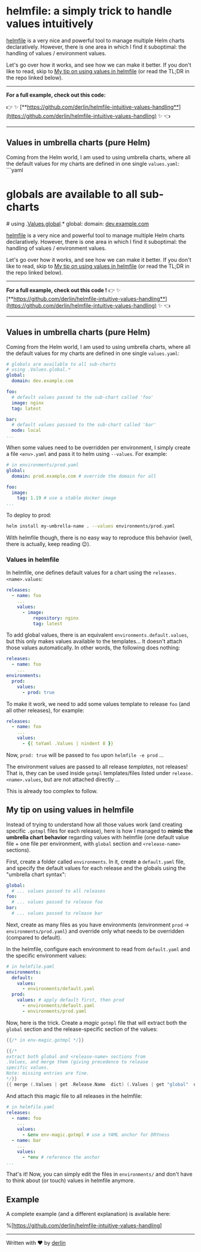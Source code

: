 # helmfile: a simply trick to handle values intuitively

[helmfile](https://helmfile.readthedocs.io) is a very nice and powerful tool to manage multiple Helm charts declaratively. However, there is one area in which I find it suboptimal: the handling of values / environment values.

Let's go over how it works, and see how we can make it better. If you don't like to read, skip to [My tip on using values in helmfile](#my-tip-on-using-values-in-helmfile) (or read the TL;DR in the repo linked below).

* * *

**For a full example, check out this code:**

👉 ✨ [**https://github.com/derlin/helmfile-intuitive-values-handling**](https://github.com/derlin/helmfile-intuitive-values-handling) ✨ 👈

* * *

## Values in umbrella charts (pure Helm)

Coming from the Helm world, I am used to using umbrella charts, where all the default values for my charts are defined in one single `values.yaml`: \`\`\`yaml

# globals are available to all sub-charts

# using .[Values.global](http://Values.global).\* global: domain: [dev.example.com](http://dev.example.com)

[helmfile](https://helmfile.readthedocs.io) is a very nice and powerful tool to manage multiple Helm charts declaratively. However, there is one area in which I find it suboptimal: the handling of values / environment values.

Let's go over how it works, and see how we can make it better. If you don't like to read, skip to [My tip on using values in helmfile](#my-tip-on-using-values-in-helmfile) (or read the TL;DR in the repo linked below).

* * *

**For a full example, check out this code !** 👉 ✨ [**https://github.com/derlin/helmfile-intuitive-values-handling**](https://github.com/derlin/helmfile-intuitive-values-handling) ✨ 👈

* * *

## Values in umbrella charts (pure Helm)

Coming from the Helm world, I am used to using umbrella charts, where all the default values for my charts are defined in one single `values.yaml`:

```yaml
# globals are available to all sub-charts 
# using .Values.global.*
global:
  domain: dev.example.com

foo:
  # default values passed to the sub-chart called 'foo'
  image: nginx
  tag: latest

bar:
  # default values passsed to the sub-chart called 'bar'
  mode: local
...
```

When some values need to be overridden per environment, I simply create a file `<env>.yaml` and pass it to helm using `--values`. For example:

```yaml
# in environments/prod.yaml
global:
  domain: prod.example.com # override the domain for all

foo:
  image:
    tag: 1.19 # use a stable docker image 
...
```

To deploy to prod:

```bash
helm install my-umbrella-name . --values environments/prod.yaml
```

With helmfile though, there is no easy way to reproduce this behavior (well, there is actually, keep reading 😉).

### Values in helmfile

In helmfile, one defines default values for a chart using the `releases.<name>.values`:

```yaml
releases:
  - name: foo
    ...
    values:
      - image:
          repository: nginx
          tag: latest
```

To add global values, there is an equivalent `environments.default.values`, but this only makes values available to the templates... It doesn't attach those values automatically. In other words, the following does nothing:

```yaml
releases:
  - name: foo
    ...
environments:
  prod:
    values:
      - prod: true
```

To make it work, we need to add some values template to release `foo` (and all other releases), for example:

```yaml
releases:
  - name: foo
    ...
    values: 
      - {{ toYaml .Values | nindent 8 }}
```

Now, `prod: true` will be passed to `foo` upon `helmfile -e prod` ...

The environment values are passed to all release *templates*, not releases! That is, they can be used inside `gotmpl` templates/files listed under `release.<name>.values`, but are not attached directly ...

This is already too complex to follow.

## My tip on using values in helmfile

Instead of trying to understand how all those values work (and creating specific `.gotmpl` files for each release), here is how I managed to **mimic the umbrella chart behavior** regarding values with helmfile (one default value file + one file per environment, with `global` section and `<release-name>` sections).

First, create a folder called `environments`. In it, create a `default.yaml` file, and specify the default values for each release and the globals using the "umbrella chart syntax":

```yaml
global:
  # ... values passed to all releases
foo:
  # ... values passed to release foo
bar:
  # ... values passed to release bar
```

Next, create as many files as you have environments (environment `prod` → `environments/prod.yaml`) and override only what needs to be overridden (compared to default).

In the helmfile, configure each environment to read from `default.yaml` and the specific environment values:

```yaml
# in helmfile.yaml
environments:
  default:
    values:
      - environments/default.yaml
  prod:
    values: # apply default first, then prod
      - environments/default.yaml 
      - environments/prod.yaml
```

Now, here is the trick. Create a *magic* `gotmpl` file that will extract both the `global` section and the release-specific section of the values:

```go
{{/* in env-magic.gotmpl */}}

{{/* 
extract both global and <release-name> sections from
.Values, and merge them (giving precedence to release
specific values.
Note: missing entries are fine.
*/}}
{{ merge (.Values | get .Release.Name  dict) (.Values | get "global"  dict) | toYaml }}
```

And attach this magic file to all releases in the helmfile:

```yaml
# in helmfile.yaml
releases:
  - name: foo
    ...
    values:
      - &env env-magic.gotmpl # use a YAML anchor for DRYness
  - name: bar
    ...
    values:
      - *env # reference the anchor
...
```

That's it! Now, you can simply edit the files in `environments/` and don't have to think about (or touch) values in helmfile anymore.

## Example

A complete example (and a different explanation) is available here:

%[https://github.com/derlin/helmfile-intuitive-values-handling] 

* * *

Written with ❤ by [derlin](https://derlin.ch)